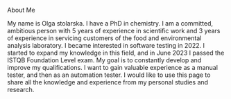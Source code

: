 About Me

My name is Olga stolarska. I have a PhD in chemistry. I am a committed, ambitious person with 5 years of experience in scientific work and 3 years of experience in servicing customers of the food and environmental analysis laboratory. 
I became interested in software testing in 2022. I started to expand my knowledge in this field, and in June 2023 I passed the ISTQB Foundation Level exam. My goal is to constantly develop and improve my qualifications. I want to gain valuable experience as a manual tester, and then as an automation tester. I would like to use this page to share all the knowledge and experience from my personal studies and research.
